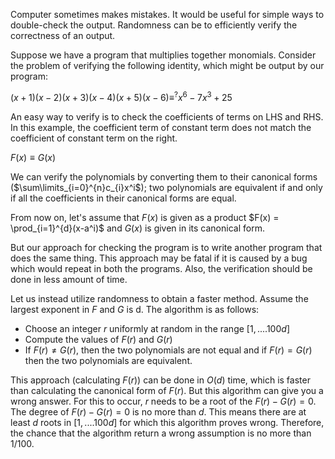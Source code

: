 Computer sometimes makes mistakes. It would be useful for simple ways to double-check the output. Randomness can be to efficiently verify the correctness of an output.

Suppose we have a program that multiplies together monomials. Consider the problem
of verifying the following identity, which might be output by our program:

$(x + 1)(x − 2)(x + 3)(x − 4)(x + 5)(x − 6) ≡^? x^6 − 7x^3 + 25$

An easy way to verify is to check the coefficients of terms on LHS and RHS. In this example, the coefficient term of constant term does not match the coefficient of constant term on the right.

$F(x)≡G(x)$

We can verify the polynomials by converting them to their canonical forms ($\sum\limits_{i=0}^{n}c_{i}x^i$); two polynomials are equivalent if and only if all the coefficients in their canonical forms are equal.

From now on, let's assume that $F(x)$ is given as a product $F(x) = \prod_{i=1}^{d}(x-a^i)$ and $G(x)$ is given in its canonical form. 

But our approach for checking the program is to write another program that does the same thing. This approach may be fatal if it is caused by a bug which would repeat in both the programs. Also, the verification should be done in less amount of time.

Let us instead utilize randomness to obtain a faster method. 
Assume the largest exponent in $F$ and $G$ is d. The algorithm is as follows:
- Choose an integer $r$ uniformly at random in the range $[1,....100d]$
- Compute the values of $F(r)$ and $G(r)$ 
- If $F(r)\neq G(r)$, then the two polynomials are not equal and if $F(r)=G(r)$ then the two polynomials are equivalent.

This approach (calculating $F(r)$) can be done in $O(d)$ time, which is faster than calculating the canonical form of $F(r)$. But this algorithm can give you a wrong answer. For this to occur, $r$ needs to be a root of the $F(r)- G(r)=0$.  The degree of $F(r)- G(r)=0$ is no more than $d$. This means there are at least $d$ roots in $[1,....100d]$ for which this algorithm proves wrong. Therefore, the chance that the algorithm return a wrong assumption is no more than $1/100$.